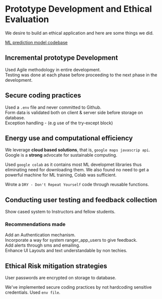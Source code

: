 # Prototype Development and Ethical Evaluation

We desire to build an ethical application and here are some things we did.

[ML prediction model codebase](https://colab.research.google.com/drive/1eLzl6sPXAiUuNLhWkPMxFJgJbLa70__4?usp=sharing)

## Incremental prototype Development

Used Agile methodology in entire development.\
Testing was done at each phase before proceeding to the next phase in the development.

## Secure coding practices

Used a `.env` file and never committed to Github.\
Form data is validated both on client & server side before storage on database.\
Exception handling - (e.g use of the try-except block)

## Energy use and computational efficiency

We leverage **cloud based solutions**, that is, `google maps javascrip api`. Google is a **strong** advocate for sustainable computing.

Used `google colab` as it contains most ML developmet libraries thus eliminating need for downloading them. We also found no need to get a powerful machine for ML training, Colab was sufficient.

Wrote a `DRY - Don't Repeat Yourself` code through reusable functions.

## Conducting user testing and feedback collection

Show cased system to Instructors and fellow students.

### Recommendations made

Add an Authentication mechanism.\
Incorporate a way for system ranger_app_users to give feedback.\
Add alerts through sms and emailing.\
Enhance UI Layouts and text understandable by non techies.
  
## Ethical Risk mitigation strategies

User passwords are encrypted on storage to database.

We've implemented secure coding practices by not hardcoding sensitive credentials. Used `env file`.
